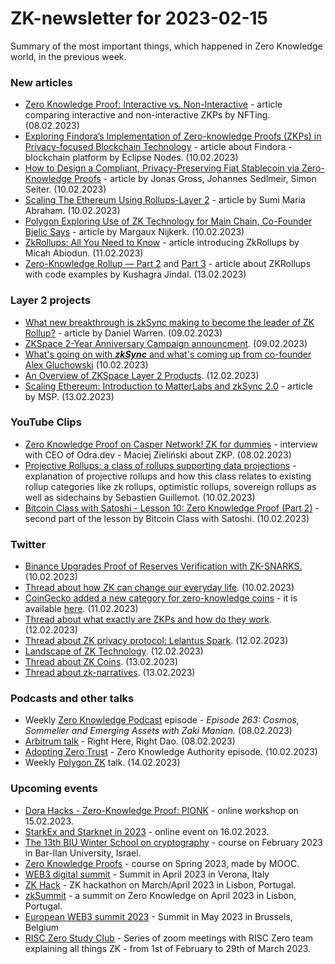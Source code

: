 # ZK-newsletter for 2023-02-15
Summary of the most important things, which happened in Zero Knowledge world, in the previous week.

### New articles
* [Zero Knowledge Proof: Interactive vs. Non-Interactive](https://nfting.medium.com/zero-knowledge-proof-interactive-vs-non-interactive-a8ba6e2cd7c7) - article comparing interactive and non-interactive ZKPs by NFTing. (08.02.2023)
* [Exploring Findora’s Implementation of Zero-knowledge Proofs (ZKPs) in Privacy-focused Blockchain Technology](https://medium.com/@eclipsenodes/exploring-findoras-implementation-of-zero-knowledge-proofs-zkps-in-privacy-focused-blockchain-4ab20dcbbed9) - article about Findora - blockchain platform by Eclipse Nodes. (10.02.2023)
* [How to Design a Compliant, Privacy-Preserving Fiat Stablecoin via Zero-Knowledge Proofs](https://jonasgross.medium.com/how-to-design-a-compliant-privacy-preserving-fiat-stablecoin-via-zero-knowledge-proofs-b76f6fdff75d) - article by Jonas Gross, Johannes Sedlmeir, Simon Seiter. (10.02.2023)
* [Scaling The Ethereum Using Rollups-Layer 2](https://kbaiiitmk.medium.com/scaling-the-ethereum-using-rollups-layer-2-a9b488ca2fe) - article by Sumi Maria Abraham. (10.02.2023)
* [Polygon Exploring Use of ZK Technology for Main Chain, Co-Founder Bjelic Says](https://www.coindesk.com/tech/2023/02/10/polygon-exploring-use-of-zk-technology-for-main-chain-co-founder-bjelic-says/) - article by Margaux Nijkerk. (10.02.2023)
* [ZkRollups: All You Need to Know](https://www.cryptopolitan.com/zkrollups-all-you-need-to-know/) - article introducing ZkRollups by Micah Abiodun. (11.02.2023)
* [Zero-Knowledge Rollup — Part 2](https://medium.com/cumberlandlabs/zero-knowledge-rollup-erc-20-token-part-2-ab4309725398) and [Part 3](https://medium.com/cumberlandlabs/zero-knowledge-rollup-erc-20-token-part-3-631666188d4c) - article about ZKRollups with code examples by Kushagra Jindal. (13.02.2023)

### Layer 2 projects
* [What new breakthrough is zkSync making to become the leader of ZK Rollup?](https://cryptosaurus.tech/what-new-breakthrough-is-zksync-making-to-become-the-leader-of-zk-rollup/) - article by Daniel Warren. (09.02.2023)
* [ZKSpace 2-Year Anniversary Campaign announcment](https://twitter.com/ZKSpaceOfficial/status/1623610267845427201). (09.02.2023)
* [What's going on with ***zkSync*** and what's coming up from co-founder Alex Gluchowski](https://twitter.com/gluk64/status/1624037875581845505?s=20&t=SCg6pg-QAzm5OWdoD2gKXw) (10.02.2023)
* [An Overview of ZKSpace Layer 2 Products](https://twitter.com/ZKSpaceOfficial/status/1624743035350446089). (12.02.2023)
* [Scaling Ethereum: Introduction to MatterLabs and zkSync 2.0](https://medium.com/@greentusker/scaling-ethereum-introduction-to-matterlabs-and-zksync-2-0-6e2c90a45030) - article by MSP. (13.02.2023)

### YouTube Clips
* [Zero Knowledge Proof on Casper Network! ZK for dummies](https://www.youtube.com/watch?v=yd6mbuAmwMA) - interview with CEO of Odra.dev - Maciej Zieliński about ZKP. (08.02.2023)
* [Projective Rollups: a class of rollups supporting data projections](https://www.youtube.com/watch?v=XgOK4Gf9tO8) - explanation of projective rollups and how this class relates to existing rollup categories like zk rollups, optimistic rollups, sovereign rollups as well as sidechains by Sebastien Guillemot. (10.02.2023)
* [Bitcoin Class with Satoshi -  Lesson 10: Zero Knowledge Proof (Part 2)](https://www.youtube.com/watch?v=9WhjSKQjoW4) - second part of the lesson by Bitcoin Class with Satoshi. (10.02.2023)

### Twitter
* [Binance Upgrades Proof of Reserves Verification with ZK-SNARKS.](https://twitter.com/cz_binance/status/1623971713431007232?s=46&t=Fhkwnhf23CfJnPVx-bfDnA) (10.02.2023)
* [Thread about how ZK can change our everyday life](https://twitter.com/CryptoHub210/status/1624139650225868800). (10.02.2023)
* [CoinGecko added a new category for zero-knowledge coins](https://twitter.com/coingecko/status/1624471356057456640) - it is available [here](https://www.coingecko.com/en/categories/zero-knowledge-zk). (11.02.2023) 
* [Thread about what exactly are ZKPs and how do they work](https://twitter.com/voidcasherc/status/1624789571685810178). (12.02.2023)
* [Thread about ZK privacy protocol: Lelantus Spark](https://twitter.com/firoorg/status/1624823968090951680). (12.02.2023)
* [Landscape of ZK Technology](https://twitter.com/hc_capital/status/1624713803131940869). (12.02.2023)
* [Thread about ZK Coins](https://twitter.com/CryptoShlug/status/1624954728726646786). (13.02.2023)
* [Thread about zk-narratives](https://twitter.com/0xSalazar/status/1625065205754388482). (13.02.2023)
 
### Podcasts and other talks
* Weekly [Zero Knowledge Podcast](https://zeroknowledge.fm/263-2/) episode - *Episode 263: Cosmos, Sommelier and Emerging Assets with Zaki Manian.* (08.02.2023) 
* [Arbitrum talk](1623410004765155328) - Right Here, Right Dao. (08.02.2023)
* [Adopting Zero Trust](https://open.spotify.com/episode/5iGoPEomjIlkYaNsvYFWHW?si=4bbb023ab551443b) - Zero Knowledge Authority episode. (10.02.2023)
* Weekly [Polygon ZK](https://twitter.com/0xPolygonZK/status/1625205997286596608) talk. (14.02.2023) 

### Upcoming events
* [Dora Hacks - Zero-Knowledge Proof: PlONK](https://www.youtube.com/watch?v=VbXO88Cm9-E) - online workshop on 15.02.2023. 
* [StarkEx and Starknet in 2023](https://twitter.com/i/spaces/1gqxvyZpVgWJB) - online event on 16.02.2023.
* [The 13th BIU Winter School on cryptography](https://cyber.biu.ac.il/event/the-13th-biu-winter-school-on-cryptography/) - course on February 2023 in Bar-Ilan University, Israel.
* [Zero Knowledge Proofs](https://zk-learning.org/) - course on Spring 2023, made by MOOC.
* [WEB3 digital summit](https://web3digitalsummit.com/) - Summit in April 2023 in Verona, Italy
* [ZK Hack](https://zkhack.dev/?utm_source=substack&utm_medium=email) - ZK hackathon on March/April 2023 in Lisbon, Portugal.
* [zkSummit](https://www.zksummit.com/) - a summit on Zero Knowledge on April 2023 in Lisbon, Portugal.
* [European WEB3 summit 2023](https://www.web3eurosummit.eu/) - Summit in May 2023 in Brussels, Belgium
* [RISC Zero Study Club](https://twitter.com/RiscZero/status/1620058982672117766) - Series of zoom meetings with RISC Zero team explaining all things ZK - from 1st of February to 29th of March 2023.
